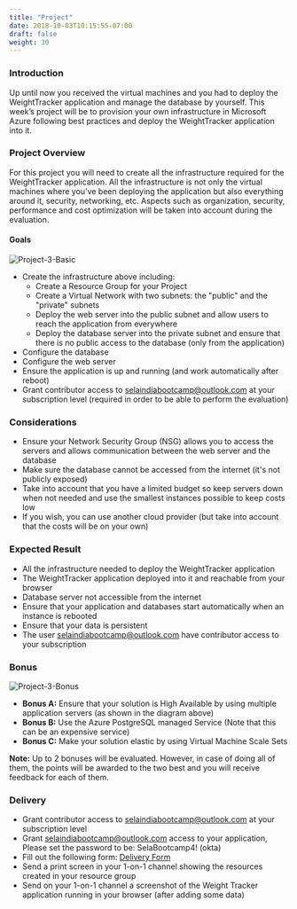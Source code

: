 ```yaml
---
title: "Project"
date: 2018-10-03T10:15:55-07:00
draft: false
weight: 30
---
```


### Introduction
Up until now you received the virtual machines and you had to deploy the WeightTracker application and manage the database by yourself. This week’s project will be to provision your own infrastructure in Microsoft Azure following best practices and deploy the WeightTracker application into it.


### Project Overview
For this project you will need to create all the infrastructure required for the WeightTracker application. All the infrastructure is not only the virtual machines where you’ve been deploying the application but also everything around it, security, networking, etc. Aspects such as organization, security, performance and cost optimization will be taken into account during the evaluation.


#### Goals

![Project-3-Basic](/images/week-3-project-basic.png)

- Create the infrastructure above including: 
  - Create a Resource Group for your Project
  - Create a Virtual Network with two subnets: the "public" and the "private" subnets
  - Deploy the web server into the public subnet and allow users to reach the application from everywhere
  - Deploy the database server into the private subnet and ensure that there is no public access to the database (only from the application)
- Configure the database
- Configure the web server
- Ensure the application is up and running (and work automatically after reboot)
- Grant contributor access to selaindiabootcamp@outlook.com at your subscription level (required in order to be able to perform the evaluation)


### Considerations
- Ensure your Network Security Group (NSG) allows you to access the servers and allows communication between the web server and the database
- Make sure the database cannot be accessed from the internet (it's not publicly exposed)
- Take into account that you have a limited budget so keep servers down when not needed and use the smallest instances possible to keep costs low
- If you wish, you can use another cloud provider (but take into account that the costs will be on your own)

### Expected Result
- All the infrastructure needed to deploy the WeightTracker application
- The WeightTracker application deployed into it and reachable from your browser
- Database server not accessible from the internet
- Ensure that your application and databases start automatically when an instance is rebooted 
- Ensure that your data is persistent
- The user selaindiabootcamp@outlook.com have contributor access to your subscription

### Bonus
![Project-3-Bonus](/images/week-3-project-bonus.png)
- **Bonus A:** Ensure that your solution is High Available by using multiple application servers (as shown in the diagram above)
- **Bonus B:** Use the Azure PostgreSQL managed Service (Note that this can be an expensive service)
- **Bonus C:** Make your solution elastic by using Virtual Machine Scale Sets

**Note:** Up to 2 bonuses will be evaluated. However, in case of doing all of them, the points will be awarded to the two best and you will receive feedback for each of them.

### Delivery
- Grant contributor access to selaindiabootcamp@outlook.com at your subscription level
- Grant selaindiabootcamp@outlook.com access to your application, Please set the password to be:  SelaBootcamp4! (okta)
- Fill out the following form: [Delivery Form](https://forms.gle/98SpLRQTApDTdNb1A)
- Send a print screen in your 1-on-1 channel showing the resources created in your resource group
- Send on your 1-on-1 channel a screenshot of the Weight Tracker application running in your browser (after adding some data)
